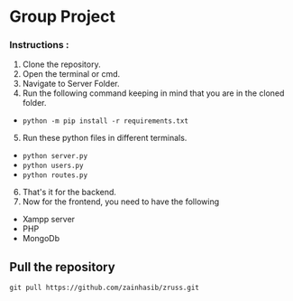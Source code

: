 Group Project
=============


### Instructions : 
1. Clone the repository.
2. Open the terminal or cmd.
3. Navigate to Server Folder.
4. Run the following command keeping in mind that you are in the cloned folder.
  - `python -m pip install -r requirements.txt`
5. Run these python files in different terminals.
  - `python server.py`
  - `python users.py`
  - `python routes.py`
6. That's it for the backend.
7. Now for the frontend, you need to have the following
  - Xampp server
  - PHP
  - MongoDb


## Pull the repository
`git pull https://github.com/zainhasib/zruss.git`

